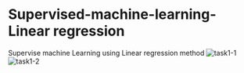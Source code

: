 # Supervised-machine-learning-Linear regression
Supervise machine Learning using Linear regression method 
![task1-1](https://user-images.githubusercontent.com/59888656/111772115-802eea00-88d2-11eb-907f-ac368be6de86.jpg)
![task1-2](https://user-images.githubusercontent.com/59888656/111772117-80c78080-88d2-11eb-95f7-4d7191efc9e8.jpg)

